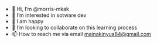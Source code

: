 - 👋 Hi, I’m @morris-mkak
- 👀 I’m interested in sotware dev
- 🌱 I am happy
- 💞️ I’m looking to collaborate on this learning process
- 📫 How to reach me via email mainakinyua84@gmail.com

<!---
morris-mkak/morris-mkak is a ✨ special ✨ repository because its `README.md` (this file) appears on your GitHub profile.
You can click the Preview link to take a look at your changes.
--->

